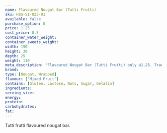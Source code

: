 ```yaml
---
name: Flavoured Nougat Bar (Tutti Frutti)
sku: HBG-SI-023-01
available: false
purchase_option: 0
price: 1.25
cost_price: 0.5
container_water_weight: 
container_sweets_weight: 
width: 190
height: 30
depth: 25
weight: 110
meta_description: 'Flavoured Nougat Bar (Tutti Frutti) only ú1.25. Traditional sweets and more at Humbugs Confectionery Store. Specialists in satisfying your sweet tooth!'
brand: 
type: [Nougat, Wrapped]
flavour: ['Mixed Fruit']
contains: [Gluten, Lactose, Nuts, Sugar, Gelatin]
ingredients: 
serving_size: 
energy: 
protein: 
carbohydrates: 
fat: 
---
```

Tutti frutti flavoured nougat bar.